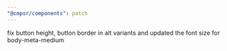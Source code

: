 ```yaml
---
"@cmpsr/components": patch
---
```


fix button height, button border in alt variants and updated the font size for body-meta-medium
